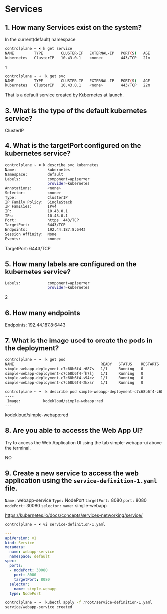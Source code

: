 # Services

## 1. How many Services exist on the system?

In the current(default) namespace
```bash
controlplane ~ ✖ k get service
NAME         TYPE        CLUSTER-IP   EXTERNAL-IP   PORT(S)   AGE
kubernetes   ClusterIP   10.43.0.1    <none>        443/TCP   21m
```

1

```bash
controlplane ~ ➜  k get svc
NAME         TYPE        CLUSTER-IP   EXTERNAL-IP   PORT(S)   AGE
kubernetes   ClusterIP   10.43.0.1    <none>        443/TCP   22m
```
That is a default service created by Kubernetes at launch.

## 3. What is the type of the default kubernetes service?

ClusterIP

## 4. What is the targetPort configured on the kubernetes service?
```bash
controlplane ~ ✖ k describe svc kubernetes
Name:              kubernetes
Namespace:         default
Labels:            component=apiserver
                   provider=kubernetes
Annotations:       <none>
Selector:          <none>
Type:              ClusterIP
IP Family Policy:  SingleStack
IP Families:       IPv4
IP:                10.43.0.1
IPs:               10.43.0.1
Port:              https  443/TCP
TargetPort:        6443/TCP
Endpoints:         192.44.187.8:6443
Session Affinity:  None
Events:            <none>
```
TargetPort:        6443/TCP

## 5. How many labels are configured on the kubernetes service?
```bash
Labels:            component=apiserver
                   provider=kubernetes
```
2
## 6. How many endpoints 
Endpoints:         192.44.187.8:6443

## 7. What is the image used to create the pods in the deployment?
```bash
controlplane ~ ➜  k get pod
NAME                                       READY   STATUS    RESTARTS   AGE
simple-webapp-deployment-c7c68b6f4-z687s   1/1     Running   0          69s
simple-webapp-deployment-c7c68b6f4-fh7lj   1/1     Running   0          69s
simple-webapp-deployment-c7c68b6f4-s94cz   1/1     Running   0          69s
simple-webapp-deployment-c7c68b6f4-2kxsr   1/1     Running   0          69s

controlplane ~ ➜  k describe pod simple-webapp-deployment-c7c68b6f4-z687s
----
 Image:          kodekloud/simple-webapp:red
--- 
```
kodekloud/simple-webapp:red

## 8. Are you able to accesss the Web App UI?


Try to access the Web Application UI using the tab simple-webapp-ui above the terminal.

NO
## 9. Create a new service to access the web application using the `service-definition-1.yaml` file.


`Name:` webapp-service
`Type:` NodePort
`targetPort:` 8080
`port:` 8080
`nodePort:` 30080
`selector:`
`name:` simple-webapp

https://kubernetes.io/docs/concepts/services-networking/service/

```bash
controlplane ~ ✖ vi service-definition-1.yaml
```

```yaml
---
apiVersion: v1
kind: Service
metadata:
  name: webapp-service
  namespace: default
spec:
  ports:
  - nodePort: 30080
    port: 8080
    targetPort: 8080
  selector:
    name: simple-webapp
  type: NodePort
```

```bash
controlplane ~ ➜  kubectl apply -f /root/service-definition-1.yaml
service/webapp-service created
```